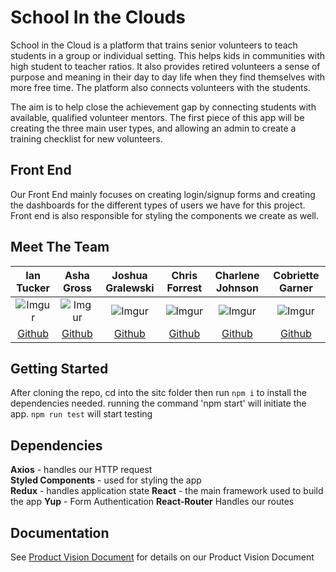 
# School In the Clouds

School in the Cloud is a platform that trains senior volunteers to teach students in a group or individual setting. This helps kids in communities with high student to teacher ratios. It also provides retired volunteers a sense of purpose and meaning in their day to day life when they find themselves with more free time. The platform also connects volunteers with the students.

The aim is to help close the achievement gap by connecting students with available, qualified volunteer mentors. The first piece of this app will be creating the three main user types, and allowing an admin to create a training checklist for new volunteers.

## Front End

Our Front End mainly focuses on creating login/signup forms and creating the dashboards for the different types of users we have for this project. Front end is also responsible for styling the components we create as well.

##  Meet The Team

| Ian Tucker | Asha Gross | Joshua Gralewski | Chris Forrest | Charlene Johnson | Cobriette Garner |
|:--:|:--:|:--:|:--:|:--:|:--:|
|![Imgur](https://i.imgur.com/BD6cSkA.png)|![Imgur](https://i.imgur.com/35KSoYO.png)|![Imgur](https://i.imgur.com/IkXkmTr.jpg)|![Imgur](https://i.imgur.com/fFCNnrY.jpg)|![Imgur](https://i.imgur.com/dYiTREs.jpg)|![Imgur](https://i.imgur.com/fTxagWj.jpg)|
| [Github](https://github.com/Iandecisiv)|[Github](https://github.com/ashagross)|[Github](https://github.com/jgralews3)|  [Github](https://github.com/Chris-Forrest)  |[Github](https://github.com/charlene-johnson)|[Github](https://github.com/Cobrettie)

## Getting Started

After cloning the repo, cd into the sitc folder then run  `npm i` to install the dependencies needed. running the command 'npm start' will initiate the app.  `npm run test`  will start testing

## Dependencies

**Axios**  - handles our HTTP request  
**Styled Components**  - used for styling the app  
**Redux**  - handles application state 
**React**  - the main framework used to build the app 
**Yup** - Form Authentication
**React-Router** Handles our routes

## Documentation

See  [Product Vision Document](https://docs.google.com/document/d/1GMZxWpa89wWbfL-hQ887QK5dGVn8he1Xk4ZmV6bRPGU/edit)  for details on our Product Vision Document
